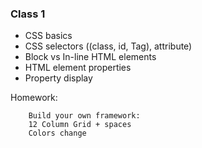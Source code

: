### Class 1

* CSS basics
* CSS selectors ((class, id, Tag), attribute)
* Block vs In-line HTML elements
* HTML element properties
* Property display


Homework:

```
    Build your own framework:
    12 Column Grid + spaces
    Colors change
```


